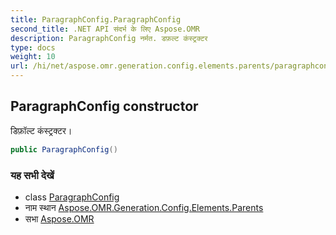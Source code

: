 ```yaml
---
title: ParagraphConfig.ParagraphConfig
second_title: .NET API संदर्भ के लिए Aspose.OMR
description: ParagraphConfig नर्मत. डफ़ल्ट कंस्ट्रक्टर
type: docs
weight: 10
url: /hi/net/aspose.omr.generation.config.elements.parents/paragraphconfig/paragraphconfig/
---
```

## ParagraphConfig constructor

डिफ़ॉल्ट कंस्ट्रक्टर।

```csharp
public ParagraphConfig()
```

### यह सभी देखें

* class [ParagraphConfig](../)
* नाम स्थान [Aspose.OMR.Generation.Config.Elements.Parents](../../paragraphconfig/)
* सभा [Aspose.OMR](../../../)


